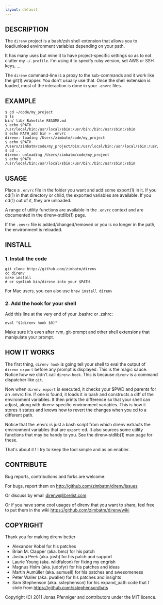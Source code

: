 ```yaml
---
layout: default
---
```

## DESCRIPTION

The `direnv` project is a bash/zsh shell extension that allows you to load/unload environment variables depending on your path.

It has many uses but mine it to have project-specific settings so as to not clutter my `~/.profile`. I'm using it to specify ruby version, set AWS or SSH keys, ...

The `direnv` command-line is a proxy to the sub-commands and it work like the git(1) wrapper. You don't usually use that. Once the shell extension is loaded, most of the interaction is done in your `.envrc` files.

## EXAMPLE

    $ cd ~/code/my_project
    $ ls
    bin/ lib/ Rakefile README.md
    $ echo $PATH
    /usr/local/bin:/usr/local/sbin:/usr/bin:/bin:/usr/sbin:/sbin
    $ echo PATH_add bin > .envrc
    direnv: loading /Users/zimbatm/code/my_project
    $ echo $PATH
    /Users/zimbatm/code/my_project/bin:/usr/local/bin:/usr/local/sbin:/usr/bin:/bin:/usr/sbin:/sbin
    $ cd ..
    direnv: unloading /Users/zimbatm/code/my_project
    $ echo $PATH
    /usr/local/bin:/usr/local/sbin:/usr/bin:/bin:/usr/sbin:/sbin


## USAGE

Place a `.envrc` file in the folder you want and add some export(1) in it. If you cd(1) in that directory or child, the exported variables are available. If you cd(1) out of it, they are unloaded.

A range of utility functions are available in the `.envrc` context and are documented in the direnv-stdlib(1) page.

If the `.envrc` file is added/changed/removed or you is no longer in the path, the environment is reloaded.

## INSTALL

### 1. Install the code

    git clone http://github.com/zimbatm/direnv
    cd direnv
    make install
    # or symlink bin/direnv into your $PATH

For Mac users, you can also use `brew install direnv`

### 2. Add the hook for your shell

Add this line at the very end of your .bashrc or .zshrc:

    eval "$(direnv hook $0)"

Make sure it's even after rvm, git-prompt and other shell extensions that manipulate your prompt.

## HOW IT WORKS

The first thing, `direnv hook` is going tell your shell to eval the output of `direnv export` before any prompt is displayed. This is the magic sauce. Notice how we didn't call `direnv-hook`. This is because `direnv` is a command dispatcher like `git`.

Now when `direnv export` is executed, it checks your $PWD and parents for an .envrc file. If one is found, it loads it in bash and constructs a diff of the environment variables. It then prints the difference so that your shell can adjust, along with direnv-specific environment variables. This is how it stores it states and knows how to revert the changes when you cd to a different path.

Notice that the .envrc is just a bash script from which direnv extracts the environment variables that are `export`-ed. It also sources some utility functions that may be handy to you. See the direnv-stdlib(1) man page for these.

That's about it ! I try to keep the tool simple and as an enabler.

## CONTRIBUTE

Bug reports, contributions and forks are welcome.

For bugs, report them on <http://github.com/zimbatm/direnv/issues>

Or discuss by email <direnv@librelist.com>

Or if you have some cool usages of direnv that you want to share, feel free to put them in the wiki
<https://github.com/zimbatm/direnv/wiki>

## COPYRIGHT

Thank you for making direnv better

* Alexander Kobel for his patches
* Brian M. Clapper (aka. bmc) for his patch
* Joshua Peek (aka. josh) for his patch and support
* Laurie Young (aka. wildfalcon) for fixing my engrish
* Magnus Holm (aka. judofyr) for his patches and ideas
* Martin Aumüller (aka. aumuell) for his patches and awesomeness
* Peter Waller (aka. pwaller) for his patches and insights
* Sam Stephenson (aka. sstephenson) for his expand_path code that I stole from https://github.com/sstephenson/bats

Copyright (C) 2011 Jonas Pfenniger and contributors under the MIT licence.
